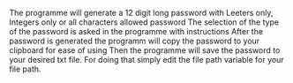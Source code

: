 The programme will generate a 12 digit long password with Leeters only, Integers only or all characters allowed password
The selection of the type of the password is asked in the programme with instructions
After the password is generated the programm will copy the password to your clipboard for ease of using
Then the programme will save the password to your desired txt file.
For doing that simply edit the file path variable for your file path.
